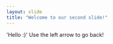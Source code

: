 ```yaml
---
layout: slide
title: "Welcome to our second slide!"
---
```

'Hello :)'
Use the left arrow to go back!
